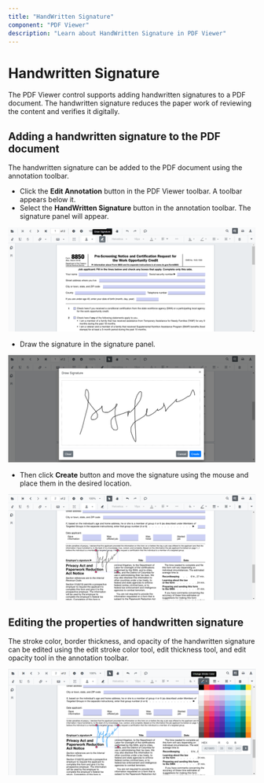 ```yaml
---
title: "HandWritten Signature"
component: "PDF Viewer"
description: "Learn about HandWritten Signature in PDF Viewer"
---
```


# Handwritten Signature

The PDF Viewer control supports adding handwritten signatures to a PDF document. The handwritten signature reduces the paper work of reviewing the content and verifies it digitally.

## Adding a handwritten signature to the PDF document

The handwritten signature can be added to the PDF document using the annotation toolbar.

* Click the **Edit Annotation** button in the PDF Viewer toolbar. A toolbar appears below it.
* Select the **HandWritten Signature** button in the annotation toolbar. The signature panel will appear.

![HandWrittenSignature](../pdfviewer/images/handwritten_sign.png)

* Draw the signature in the signature panel.

![SignaturePanel](../pdfviewer/images/signature_panel.png)

* Then click **Create** button and move the signature using the mouse and place them in the desired location.

![SignatureAdded](../pdfviewer/images/signature_added.png)

## Editing the properties of handwritten signature

The stroke color, border thickness, and opacity of the handwritten signature can be edited using the edit stroke color tool, edit thickness tool, and edit opacity tool in the annotation toolbar.

![SignatureProperties](../pdfviewer/images/signature_properties.png)
